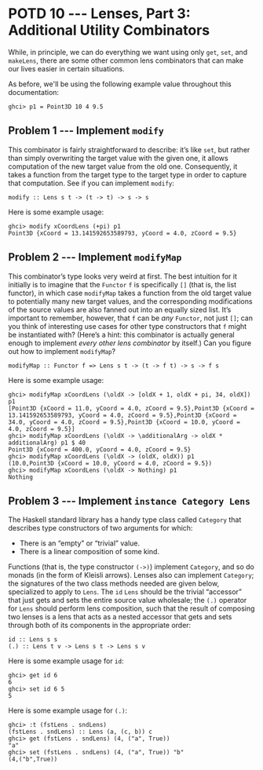 # POTD 10 --- Lenses, Part 3: Additional Utility Combinators

While, in principle, we can do everything we want using only `get`,
`set`, and `makeLens`, there are some other common lens combinators
that can make our lives easier in certain situations.

As before, we'll be using the following example value throughout this
documentation:

```.haskell
ghci> p1 = Point3D 10 4 9.5
```

## Problem 1 --- Implement `modify`

This combinator is fairly straightforward to describe: it’s like
`set`, but rather than simply overwriting the target value with the
given one, it allows computation of the new target value from the old
one.  Consequently, it takes a function from the target type to the
target type in order to capture that computation.  See if you can
implement `modify`:

```.haskell
modify :: Lens s t -> (t -> t) -> s -> s
```

Here is some example usage:

```.haskell
ghci> modify xCoordLens (+pi) p1
Point3D {xCoord = 13.141592653589793, yCoord = 4.0, zCoord = 9.5}
```

## Problem 2 --- Implement `modifyMap`

This combinator’s type looks very weird at first.  The best intuition
for it initially is to imagine that the `Functor` `f` is specifically
`[]` (that is, the list functor), in which case `modifyMap` takes a
function from the old target value to potentially many new target
values, and the corresponding modifications of the source values are
also fanned out into an equally sized list.  It’s important to
remember, however, that `f` can be *any* `Functor`, not just `[]`; can
you think of interesting use cases for other type constructors that
`f` might be instantiated with?  (Here’s a hint: this combinator is
actually general enough to implement *every other lens combinator* by
itself.)  Can you figure out how to implement `modifyMap`?

```.haskell
modifyMap :: Functor f => Lens s t -> (t -> f t) -> s -> f s
```

Here is some example usage:

```.haskell
ghci> modifyMap xCoordLens (\oldX -> [oldX + 1, oldX + pi, 34, oldX]) p1
[Point3D {xCoord = 11.0, yCoord = 4.0, zCoord = 9.5},Point3D {xCoord = 13.141592653589793, yCoord = 4.0, zCoord = 9.5},Point3D {xCoord = 34.0, yCoord = 4.0, zCoord = 9.5},Point3D {xCoord = 10.0, yCoord = 4.0, zCoord = 9.5}]
ghci> modifyMap xCoordLens (\oldX -> \additionalArg -> oldX * additionalArg) p1 $ 40
Point3D {xCoord = 400.0, yCoord = 4.0, zCoord = 9.5}
ghci> modifyMap xCoordLens (\oldX -> (oldX, oldX)) p1
(10.0,Point3D {xCoord = 10.0, yCoord = 4.0, zCoord = 9.5})
ghci> modifyMap xCoordLens (\oldX -> Nothing) p1
Nothing
```

## Problem 3 --- Implement `instance Category Lens`

The Haskell standard library has a handy type class called `Category`
that describes type constructors of two arguments for which:

- There is an “empty” or “trivial” value.
- There is a linear composition of some kind.

Functions (that is, the type constructor `(->)`) implement `Category`,
and so do monads (in the form of Kleisli arrows).  Lenses also can
implement `Category`; the signatures of the two class methods needed
are given below, specialized to apply to `Lens`.  The `id` `Lens`
should be the trivial “accessor” that just gets and sets the entire
source value wholesale; the `(.)` operator for `Lens` should perform
lens composition, such that the result of composing two lenses is a
lens that acts as a nested accessor that gets and sets through both of
its components in the appropriate order:

```.haskell
id :: Lens s s
(.) :: Lens t v -> Lens s t -> Lens s v
```

Here is some example usage for `id`:

```.haskell
ghci> get id 6
6
ghci> set id 6 5
5
```

Here is some example usage for `(.)`:

```.haskell
ghci> :t (fstLens . sndLens)
(fstLens . sndLens) :: Lens (a, (c, b)) c
ghci> get (fstLens . sndLens) (4, ("a", True))
"a"
ghci> set (fstLens . sndLens) (4, ("a", True)) "b"
(4,("b",True))
```
